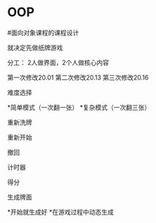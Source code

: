 # OOP

#面向对象课程的课程设计

就决定先做纸牌游戏

分工：
2人做界面，2个人做核心内容

第一次修改20.01
第二次修改20.13
第三次修改20.16

难度选择

*简单模式（一次翻一张）
*复杂模式（一次翻三张）

重新洗牌

重新开始

撤回

计时器

得分

生成牌面

*开始就生成好
*在游戏过程中动态生成


